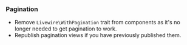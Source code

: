 ### Pagination
- Remove `Livewire\WithPagination` trait from components as it's no longer needed to get pagination to work.
- Republish pagination views if you have previously published them.